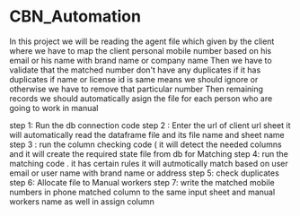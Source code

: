 # CBN_Automation

In this project we will be reading the agent file which given by the client where we have to map the client personal mobile number based on his email or his name with brand name or company name
Then we have to validate that the matched number don't have any duplicates if it has duplicates if name or license id is same means we should ignore or otherwise we have to remove that particular number
Then remaining records we should automatically asign the file for each person who are going to work in manual

step 1:  Run the db connection code 
step 2 : Enter the url of client url sheet it will automatically read the dataframe file and its file name and sheet name
step 3 : run the column checking code ( it will detect the needed columns and it will create the required state file from db for Matching
step 4: run the matching code . it has certain rules it will autmotically match based on user email or user name with brand name or address
step 5: check duplicates
step 6: Allocate file to Manual workers
step 7: write the matched mobile numbers in phone matched column  to the same input sheet and manual workers name as well in assign column
